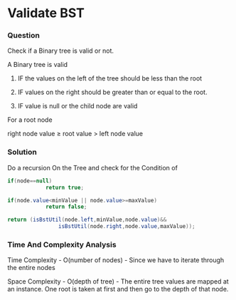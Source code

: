 # Validate BST

### Question

Check if a Binary tree is valid or not. 

A Binary tree is valid 

1. IF the values on the left of the tree should be less than the root 

2. IF values on the right should be greater than or equal to the root. 

3. IF value is null or the child node are valid

For a root node 

right node value ≥ root value > left node value

### Solution

Do a recursion On the Tree and check for the Condition of 

```java
if(node==null)
        	return true;

if(node.value<minValue || node.value>=maxValue)
            return false;

return (isBstUtil(node.left,minValue,node.value)&&
                isBstUtil(node.right,node.value,maxValue));
```

### Time And Complexity Analysis

Time Complexity - O(number of nodes) - Since we have to iterate through the entire nodes

Space Complexity - O(depth of tree) - The entire tree values are mapped at an instance. One root is taken at first and then go to the depth of that node.
